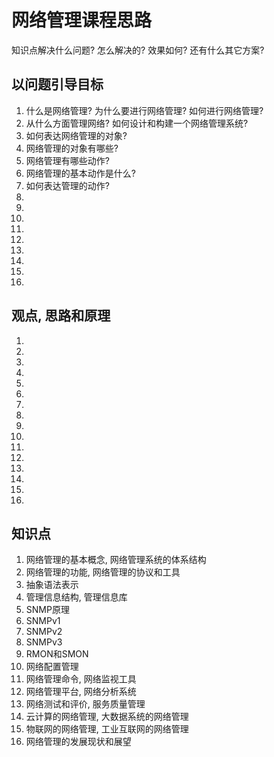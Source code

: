# 网络管理课程思路
知识点解决什么问题? 怎么解决的? 效果如何? 还有什么其它方案?
## 以问题引导目标
1. 什么是网络管理? 为什么要进行网络管理? 如何进行网络管理?
1. 从什么方面管理网络? 如何设计和构建一个网络管理系统?
1. 如何表达网络管理的对象?
1. 网络管理的对象有哪些?
1. 网络管理有哪些动作?
1. 网络管理的基本动作是什么?
1. 如何表达管理的动作?
1. 
1. 
1. 
1. 
1. 
1. 
1. 
1. 
1. 

## 观点, 思路和原理
1. 
1. 
1. 
1. 
1. 
1. 
1. 
1. 
1. 
1. 
1. 
1. 
1. 
1. 
1. 
1. 

## 知识点
1. 网络管理的基本概念, 网络管理系统的体系结构
1. 网络管理的功能, 网络管理的协议和工具
1. 抽象语法表示
1. 管理信息结构, 管理信息库
1. SNMP原理
1. SNMPv1
1. SNMPv2
1. SNMPv3
1. RMON和SMON
1. 网络配置管理
1. 网络管理命令, 网络监视工具
1. 网络管理平台, 网络分析系统
1. 网络测试和评价, 服务质量管理
1. 云计算的网络管理, 大数据系统的网络管理
1. 物联网的网络管理, 工业互联网的网络管理
1. 网络管理的发展现状和展望
